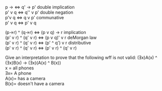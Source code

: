 p -> <=> q' -> p'     double implication  
p' v q <=> q'' v p'   double negation  
p'v q <=> q v p'      communative  
p' v q <=> p' v q  
  
(p->r) ^ (q->r) <=> (p v q) -> r implication   
(p' v r) ^ (q' v r) <=> (p v q)' v r deMorgan law  
(p' v r) ^ (q' v r) <=> (p' ^ q') v r distributive  
(p' v r) ^ (q' v r) <=> (p' v r) ^ (q' v r)  

 Give an interpretation to prove that the following wff is not valid: (Ǝx)A(x) ^ (Ǝx)B(x) -> (Ǝx)(A(x) ^ B(x))  
x = all phones  
Ǝx= A phone  
A(x)= has a camera  
B(x)= doesn't have a camera  
